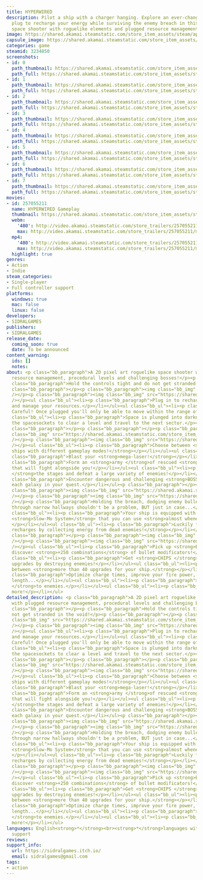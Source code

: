 ```yaml
---
title: HYPERWIRED
description: Pilot a ship with a charger hanging. Explore an ever-changing space an
  plug to recharge your energy while surviving the enemy breach in this cable-like
  space shooter with roguelike elements and plugged resource management.
image: https://shared.akamai.steamstatic.com/store_item_assets/steam/apps/3234850/header.jpg?t=1732220416
capsule_image: https://shared.akamai.steamstatic.com/store_item_assets/steam/apps/3234850/b29697b68d7471f87f936753d841cacb1b34fa71/capsule_231x87.jpg?t=1732220416
categories: game
steamid: 3234850
screenshots:
- id: 0
  path_thumbnail: https://shared.akamai.steamstatic.com/store_item_assets/steam/apps/3234850/ss_b9d25d8999014a271db9decc5d1d169d60cc9aaa.600x338.jpg?t=1732220416
  path_full: https://shared.akamai.steamstatic.com/store_item_assets/steam/apps/3234850/ss_b9d25d8999014a271db9decc5d1d169d60cc9aaa.1920x1080.jpg?t=1732220416
- id: 1
  path_thumbnail: https://shared.akamai.steamstatic.com/store_item_assets/steam/apps/3234850/ss_67c7e71c7b17492cff52171b5cb874fa303fcc92.600x338.jpg?t=1732220416
  path_full: https://shared.akamai.steamstatic.com/store_item_assets/steam/apps/3234850/ss_67c7e71c7b17492cff52171b5cb874fa303fcc92.1920x1080.jpg?t=1732220416
- id: 2
  path_thumbnail: https://shared.akamai.steamstatic.com/store_item_assets/steam/apps/3234850/ss_604b748a27899101962ad0161f1c58a82a75cd37.600x338.jpg?t=1732220416
  path_full: https://shared.akamai.steamstatic.com/store_item_assets/steam/apps/3234850/ss_604b748a27899101962ad0161f1c58a82a75cd37.1920x1080.jpg?t=1732220416
- id: 3
  path_thumbnail: https://shared.akamai.steamstatic.com/store_item_assets/steam/apps/3234850/ss_31f0be73a4bfe247a613360b044ebcaaa3d94651.600x338.jpg?t=1732220416
  path_full: https://shared.akamai.steamstatic.com/store_item_assets/steam/apps/3234850/ss_31f0be73a4bfe247a613360b044ebcaaa3d94651.1920x1080.jpg?t=1732220416
- id: 4
  path_thumbnail: https://shared.akamai.steamstatic.com/store_item_assets/steam/apps/3234850/ss_547fcff72f9f24120f50c24b7811e99f0e8f5510.600x338.jpg?t=1732220416
  path_full: https://shared.akamai.steamstatic.com/store_item_assets/steam/apps/3234850/ss_547fcff72f9f24120f50c24b7811e99f0e8f5510.1920x1080.jpg?t=1732220416
- id: 5
  path_thumbnail: https://shared.akamai.steamstatic.com/store_item_assets/steam/apps/3234850/ss_d647bc2f3733308187691b18629a446cf494b9af.600x338.jpg?t=1732220416
  path_full: https://shared.akamai.steamstatic.com/store_item_assets/steam/apps/3234850/ss_d647bc2f3733308187691b18629a446cf494b9af.1920x1080.jpg?t=1732220416
- id: 6
  path_thumbnail: https://shared.akamai.steamstatic.com/store_item_assets/steam/apps/3234850/ss_f28384799b05126b69814a28a36b6577a64e180a.600x338.jpg?t=1732220416
  path_full: https://shared.akamai.steamstatic.com/store_item_assets/steam/apps/3234850/ss_f28384799b05126b69814a28a36b6577a64e180a.1920x1080.jpg?t=1732220416
- id: 7
  path_thumbnail: https://shared.akamai.steamstatic.com/store_item_assets/steam/apps/3234850/ss_1263d9e36abfb5c4e9a12b17099bfb21d667efee.600x338.jpg?t=1732220416
  path_full: https://shared.akamai.steamstatic.com/store_item_assets/steam/apps/3234850/ss_1263d9e36abfb5c4e9a12b17099bfb21d667efee.1920x1080.jpg?t=1732220416
movies:
- id: 257055211
  name: HYPERWIRED Gameplay
  thumbnail: https://shared.akamai.steamstatic.com/store_item_assets/steam/apps/257055211/movie.293x165.jpg?t=1727507824
  webm:
    '480': http://video.akamai.steamstatic.com/store_trailers/257055211/movie480_vp9.webm?t=1727507824
    max: http://video.akamai.steamstatic.com/store_trailers/257055211/movie_max_vp9.webm?t=1727507824
  mp4:
    '480': http://video.akamai.steamstatic.com/store_trailers/257055211/movie480.mp4?t=1727507824
    max: http://video.akamai.steamstatic.com/store_trailers/257055211/movie_max.mp4?t=1727507824
  highlight: true
genres:
- Action
- Indie
steam_categories:
- Single-player
- Full controller support
platforms:
  windows: true
  mac: false
  linux: false
developers:
- SIDRALGAMES
publishers:
- SIDRALGAMES
release_date:
  coming_soon: true
  date: To be announced
content_warning:
  ids: []
  notes:
about: <p class="bb_paragraph">A 2D pixel art roguelike space shooter with plugged
  resource management, procedural levels and challenging bosses!</p><p class="bb_paragraph"></p><p
  class="bb_paragraph">Hold the controls tight and do not get stranded in the void!</p><p
  class="bb_paragraph"></p><p class="bb_paragraph"><img class="bb_img" src="https://shared.akamai.steamstatic.com/store_item_assets/steam/apps/3234850/extras/PLGNSHOOT.png?t=1732220416"
  /></p><p class="bb_paragraph"><img class="bb_img" src="https://shared.akamai.steamstatic.com/store_item_assets/steam/apps/3234850/extras/Nuevo_ENCHUFARSE_1.gif?t=1732220416"
  /></p><ul class="bb_ul"><li><p class="bb_paragraph">Plug in to recharge your energy
  and manage your resources.</p></li></ul><ul class="bb_ul"><li><p class="bb_paragraph">Be
  Careful! Once plugged you'll only be able to move within the range of your cable!</p></li></ul><ul
  class="bb_ul"><li><p class="bb_paragraph">Space is plunged into darkness, activate
  the spacesockets to clear a level and travel to the next sector.</p></li></ul><p
  class="bb_paragraph"></p><p class="bb_paragraph"></p><p class="bb_paragraph"><img
  class="bb_img" src="https://shared.akamai.steamstatic.com/store_item_assets/steam/apps/3234850/extras/FIGHT.png?t=1732220416"
  /></p><p class="bb_paragraph"><img class="bb_img" src="https://shared.akamai.steamstatic.com/store_item_assets/steam/apps/3234850/extras/Gusanene_3.gif?t=1732220416"
  /></p><ul class="bb_ul"><li><p class="bb_paragraph">Choose between <strong>7 different
  ships with different gameplay modes!</strong></p></li></ul><ul class="bb_ul"><li><p
  class="bb_paragraph">Blast your <strong>mega-laser!</strong></p></li></ul><ul class="bb_ul"><li><p
  class="bb_paragraph">Form an <strong>army </strong>of rescued <strong>stranded ships</strong>
  that will fight alongside you!</p></li></ul><ul class="bb_ul"><li><p class="bb_paragraph"><strong>Destroy
  </strong>the stages and defeat a large variety of enemies!</p></li></ul><ul class="bb_ul"><li><p
  class="bb_paragraph">Encounter dangerous and challenging <strong>BOSSES </strong>after
  each galaxy in your quest.</p></li></ul><p class="bb_paragraph"></p><p class="bb_paragraph"></p><p
  class="bb_paragraph"><img class="bb_img" src="https://shared.akamai.steamstatic.com/store_item_assets/steam/apps/3234850/extras/SLOWDOWN.png?t=1732220416"
  /></p><p class="bb_paragraph"><img class="bb_img" src="https://shared.akamai.steamstatic.com/store_item_assets/steam/apps/3234850/extras/SLOWMO_NAVE_VERDE.gif?t=1732220416"
  /></p><p class="bb_paragraph">Holding the breach, dodging enemy bullets, and piloting
  through narrow hallways shouldn't be a problem, BUT just in case...</p><p class="bb_paragraph"></p><ul
  class="bb_ul"><li><p class="bb_paragraph">Your ship is equipped with a futuristic
  <strong>Slow-Mo System</strong> that you can use <strong>almost whenever you want!</strong>
  </p></li></ul><ul class="bb_ul"><li><p class="bb_paragraph">Luckily for you, it<strong>
  recharges by collecting energy from dead enemies!</strong></p></li></ul><p class="bb_paragraph"></p><p
  class="bb_paragraph"></p><p class="bb_paragraph"><img class="bb_img" src="https://shared.akamai.steamstatic.com/store_item_assets/steam/apps/3234850/extras/UPGRADE.png?t=1732220416"
  /></p><p class="bb_paragraph"><img class="bb_img" src="https://shared.akamai.steamstatic.com/store_item_assets/steam/apps/3234850/extras/PILAS3.gif?t=1732220416"
  /></p><ul class="bb_ul"><li><p class="bb_paragraph">Pick up <strong>BATTERIES </strong>and
  discover <strong>+250 combinations</strong> of bullet modificators!</p></li></ul><ul
  class="bb_ul"><li><p class="bb_paragraph">Get <strong>CHIPS </strong>of temporary
  upgrades by destroying enemies!</p></li></ul><ul class="bb_ul"><li><p class="bb_paragraph">Choose
  between <strong>more than 40 upgrades for your ship.</strong></p></li></ul><ul class="bb_ul"><li><p
  class="bb_paragraph">Optimize charge times, improve your fire power, get more cable
  length...</p></li></ul><ul class="bb_ul"><li><p class="bb_paragraph">Become <strong>invisible
  </strong>to enemies.</p></li></ul><ul class="bb_ul"><li><p class="bb_paragraph">And
  more!</p></li></ul>
detailed_description: <p class="bb_paragraph">A 2D pixel art roguelike space shooter
  with plugged resource management, procedural levels and challenging bosses!</p><p
  class="bb_paragraph"></p><p class="bb_paragraph">Hold the controls tight and do
  not get stranded in the void!</p><p class="bb_paragraph"></p><p class="bb_paragraph"><img
  class="bb_img" src="https://shared.akamai.steamstatic.com/store_item_assets/steam/apps/3234850/extras/PLGNSHOOT.png?t=1732220416"
  /></p><p class="bb_paragraph"><img class="bb_img" src="https://shared.akamai.steamstatic.com/store_item_assets/steam/apps/3234850/extras/Nuevo_ENCHUFARSE_1.gif?t=1732220416"
  /></p><ul class="bb_ul"><li><p class="bb_paragraph">Plug in to recharge your energy
  and manage your resources.</p></li></ul><ul class="bb_ul"><li><p class="bb_paragraph">Be
  Careful! Once plugged you'll only be able to move within the range of your cable!</p></li></ul><ul
  class="bb_ul"><li><p class="bb_paragraph">Space is plunged into darkness, activate
  the spacesockets to clear a level and travel to the next sector.</p></li></ul><p
  class="bb_paragraph"></p><p class="bb_paragraph"></p><p class="bb_paragraph"><img
  class="bb_img" src="https://shared.akamai.steamstatic.com/store_item_assets/steam/apps/3234850/extras/FIGHT.png?t=1732220416"
  /></p><p class="bb_paragraph"><img class="bb_img" src="https://shared.akamai.steamstatic.com/store_item_assets/steam/apps/3234850/extras/Gusanene_3.gif?t=1732220416"
  /></p><ul class="bb_ul"><li><p class="bb_paragraph">Choose between <strong>7 different
  ships with different gameplay modes!</strong></p></li></ul><ul class="bb_ul"><li><p
  class="bb_paragraph">Blast your <strong>mega-laser!</strong></p></li></ul><ul class="bb_ul"><li><p
  class="bb_paragraph">Form an <strong>army </strong>of rescued <strong>stranded ships</strong>
  that will fight alongside you!</p></li></ul><ul class="bb_ul"><li><p class="bb_paragraph"><strong>Destroy
  </strong>the stages and defeat a large variety of enemies!</p></li></ul><ul class="bb_ul"><li><p
  class="bb_paragraph">Encounter dangerous and challenging <strong>BOSSES </strong>after
  each galaxy in your quest.</p></li></ul><p class="bb_paragraph"></p><p class="bb_paragraph"></p><p
  class="bb_paragraph"><img class="bb_img" src="https://shared.akamai.steamstatic.com/store_item_assets/steam/apps/3234850/extras/SLOWDOWN.png?t=1732220416"
  /></p><p class="bb_paragraph"><img class="bb_img" src="https://shared.akamai.steamstatic.com/store_item_assets/steam/apps/3234850/extras/SLOWMO_NAVE_VERDE.gif?t=1732220416"
  /></p><p class="bb_paragraph">Holding the breach, dodging enemy bullets, and piloting
  through narrow hallways shouldn't be a problem, BUT just in case...</p><p class="bb_paragraph"></p><ul
  class="bb_ul"><li><p class="bb_paragraph">Your ship is equipped with a futuristic
  <strong>Slow-Mo System</strong> that you can use <strong>almost whenever you want!</strong>
  </p></li></ul><ul class="bb_ul"><li><p class="bb_paragraph">Luckily for you, it<strong>
  recharges by collecting energy from dead enemies!</strong></p></li></ul><p class="bb_paragraph"></p><p
  class="bb_paragraph"></p><p class="bb_paragraph"><img class="bb_img" src="https://shared.akamai.steamstatic.com/store_item_assets/steam/apps/3234850/extras/UPGRADE.png?t=1732220416"
  /></p><p class="bb_paragraph"><img class="bb_img" src="https://shared.akamai.steamstatic.com/store_item_assets/steam/apps/3234850/extras/PILAS3.gif?t=1732220416"
  /></p><ul class="bb_ul"><li><p class="bb_paragraph">Pick up <strong>BATTERIES </strong>and
  discover <strong>+250 combinations</strong> of bullet modificators!</p></li></ul><ul
  class="bb_ul"><li><p class="bb_paragraph">Get <strong>CHIPS </strong>of temporary
  upgrades by destroying enemies!</p></li></ul><ul class="bb_ul"><li><p class="bb_paragraph">Choose
  between <strong>more than 40 upgrades for your ship.</strong></p></li></ul><ul class="bb_ul"><li><p
  class="bb_paragraph">Optimize charge times, improve your fire power, get more cable
  length...</p></li></ul><ul class="bb_ul"><li><p class="bb_paragraph">Become <strong>invisible
  </strong>to enemies.</p></li></ul><ul class="bb_ul"><li><p class="bb_paragraph">And
  more!</p></li></ul>
languages: English<strong>*</strong><br><strong>*</strong>languages with full audio
  support
reviews:
support_info:
  url: https://sidralgames.itch.io/
  email: sidralgames@gmail.com
tags:
- action
---
```


